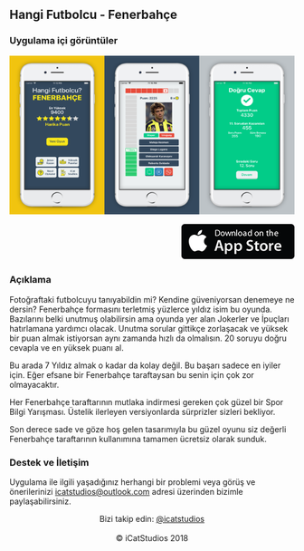 ## Hangi Futbolcu - Fenerbahçe

### Uygulama içi görüntüler

![Image](https://github.com/webwarrior06/hangifutbolcu/raw/master/images/fblanding.PNG)

<p align="right">
<a href="https://itunes.apple.com/us/app/hangi-futbolcu-fb/id1374369283"><img src="https://github.com/webwarrior06/hangifutbolcu/raw/master/images/appstore.png" 
alt="Mağazaya gidin" width="200" height="62"/></a>
</p>

### Açıklama

Fotoğraftaki futbolcuyu tanıyabildin mi? Kendine güveniyorsan denemeye ne dersin? Fenerbahçe formasını terletmiş yüzlerce yıldız isim bu oyunda. Bazılarını belki unutmuş olabilirsin ama oyunda yer alan Jokerler ve İpuçları hatırlamana yardımcı olacak. Unutma sorular gittikçe zorlaşacak ve yüksek bir puan almak istiyorsan aynı zamanda hızlı da olmalısın. 20 soruyu doğru cevapla ve en yüksek puanı al. 

Bu arada 7 Yıldız almak o kadar da kolay değil. Bu başarı sadece en iyiler için. Eğer efsane bir Fenerbahçe taraftaysan bu senin için çok zor olmayacaktır.

Her Fenerbahçe taraftarının mutlaka indirmesi gereken çok güzel bir Spor Bilgi Yarışması. Üstelik ilerleyen versiyonlarda sürprizler sizleri bekliyor.

Son derece sade ve göze hoş gelen tasarımıyla bu güzel oyunu siz değerli Fenerbahçe taraftarının kullanımına tamamen ücretsiz olarak sunduk.

### Destek ve İletişim

Uygulama ile ilgili yaşadığınız herhangi bir problemi veya görüş ve önerilerinizi icatstudios@outlook.com adresi üzerinden bizimle paylaşabilirsiniz.


<p align="center">
Bizi takip edin: <a href="https://twitter.com/icatstudios">@icatstudios</a>
<br />
<br />
© iCatStudios 2018
</p>

